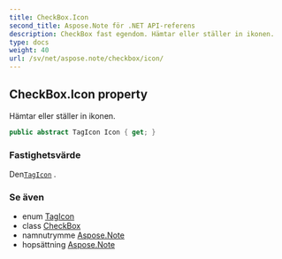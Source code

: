 ```yaml
---
title: CheckBox.Icon
second_title: Aspose.Note för .NET API-referens
description: CheckBox fast egendom. Hämtar eller ställer in ikonen.
type: docs
weight: 40
url: /sv/net/aspose.note/checkbox/icon/
---
```

## CheckBox.Icon property

Hämtar eller ställer in ikonen.

```csharp
public abstract TagIcon Icon { get; }
```

### Fastighetsvärde

Den[`TagIcon`](../../tagicon/) .

### Se även

* enum [TagIcon](../../tagicon/)
* class [CheckBox](../)
* namnutrymme [Aspose.Note](../../checkbox/)
* hopsättning [Aspose.Note](../../../)


